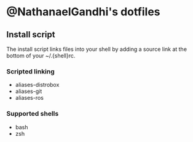 # @NathanaelGandhi's dotfiles

## Install script

The install script links files into your shell by adding a source link at the bottom of your ~/.{shell}rc.

### Scripted linking

- aliases-distrobox
- aliases-git
- aliases-ros

### Supported shells

- bash
- zsh
